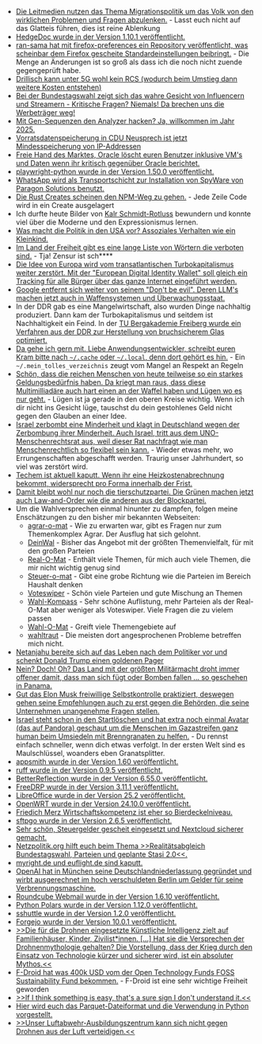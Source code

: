 * [Die Leitmedien nutzen das Thema Migrationspolitik um das Volk von den wirklichen Problemen und Fragen abzulenken.](https://blog.fefe.de/?ts=9961a06a) - Lasst euch nicht auf das Glatteis führen, dies ist reine Ablenkung
* [HedgeDoc wurde in der Version 1.10.1 veröffentlicht.](https://github.com/hedgedoc/hedgedoc/releases/tag/1.10.1)
* [ran-sama hat mit firefox-preferences ein Repository veröffentlicht, was scheinbar dem Firefox gescheite Standardeinstellungen beibringt.](https://github.com/ran-sama/firefox-preferences) - Die Menge an Änderungen ist so groß als dass ich die noch nicht zuende gegengeprüft habe.
* [Drillisch kann unter 5G wohl kein RCS (wodurch beim Umstieg dann weitere Kosten entstehen)](https://www.borncity.com/blog/2025/02/02/drillisch-kein-rcs-nach-umstieg-auf-5g-netzumstellung-per-sim/)
* [Bei der Bundestagswahl zeigt sich das wahre Gesicht von Influencern und Streamern - Kritische Fragen? Niemals! Da brechen uns die Werbeträger weg!](https://netzpolitik.org/2025/trugbild-grosse-reichweite-wenig-reibung/)
* [Mit Gen-Sequenzen den Analyzer hacken? Ja, willkommen im Jahr 2025.](https://blog.fefe.de/?ts=995e7adf)
* [Vorratsdatenspeicherung in CDU Neusprech ist jetzt Mindesspeicherung von IP-Addressen](https://blog.fefe.de/?ts=995e70e9)
* [Freie Hand des Marktes, Oracle löscht euren Benutzer inklusive VM's und Daten wenn ihr kritisch gegenüber Oracle berichtet.](https://blog.fefe.de/?ts=995e6e15)
* [playwright-python wurde in der Version 1.50.0 veröffentlicht.](https://github.com/microsoft/playwright-python/releases/tag/v1.50.0)
* [WhatsApp wird als Transportschicht zur Installation von SpyWare von Paragon Solutions benutzt.](https://netzpolitik.org/2025/whatsapp-spyware-angriff-auf-medien-und-zivilgesellschaft/)
* [Die Rust Creates scheinen den NPM-Weg zu gehen.](https://lucumr.pocoo.org/2025/2/4/fat-rand/) - Jede Zeile Code wird in ein Create ausgelagert
* Ich durfte heute Bilder von [Kalr Schmidt-Rotluss](https://de.wikipedia.org/wiki/Karl_Schmidt-Rottluff) bewundern und konnte viel über die Moderne und den Expressionismus lernen.
* [Was macht die Politik in den USA vor? Assoziales Verhalten wie ein Kleinkind.](https://blog.fefe.de/?ts=995cc16d)
* [Im Land der Freiheit gibt es eine lange Liste von Wörtern die verboten sind.](https://blog.fefe.de/?ts=995cd8ea) - Tja! Zensur ist sch****
* [Die Idee von Europa wird vom transatlantischen Turbokapitalismus weiter zerstört. Mit der "European Digital Identity Wallet" soll gleich ein Tracking für alle Bürger über das ganze Internet eingeführt werden.](https://netzpolitik.org/2025/digitale-brieftasche-eu-kommission-holt-den-super-cookie-zurueck/)
* [Google entfernt sich weiter von seinem "Don't be evil". Deren LLM's machen jetzt auch in Waffensystemen und Überwachungsstaat.](https://blog.fefe.de/?ts=995c7a80)
* In der DDR gab es eine Mangelwirtschaft, also wurden Dinge nachhaltig produziert. Dann kam der Turbokapitalismus und seitdem ist Nachhaltigkeit ein Feind. In der [TU Bergakademie Freiberg wurde ein Verfahren aus der DDR zur Herstellung von bruchsicherem Glas optimiert.](https://www.mdr.de/video/mdr-videos/a/video-896972.html)
* [Da gehe ich gern mit. Liebe Anwendungsentwickler, schreibt euren Kram bitte nach `~/.cache` oder `~/.local`, denn dort gehört es hin.](https://utcc.utoronto.ca/~cks/space/blog/sysadmin/DotCacheDirectoriesProblem) - Ein `~/.mein_tolles_verzeichnis` zeugt vom Mangel an Respekt an Regeln
* [Schön, dass die reichen Menschen von heute teilweise so ein starkes Geldungsbedürfnis haben. Da kriegt man raus, dass diese Multimilliadäre auch hart einen an der Waffel haben und Lügen wo es nur geht.](https://blog.fefe.de/?ts=995d0567) - Lügen ist ja gerade in den oberen Kreise wichtig. Wenn ich dir nicht ins Gesicht lüge, tauschst du dein gestohlenes Geld nicht gegen den Glauben an einer Idee.
* [Israel zerbombt eine Minderheit und klagt in Deutschland wegen der Zerbombung ihrer Minderheit. Auch Israel, tritt aus dem UNO-Menschenrechtsrat aus, weil dieser Rat nachfragt wie man Menschenrechtlich so flexibel sein kann.](https://blog.fefe.de/?ts=995d03b3) - Wieder etwas mehr, wo Errungenschaften abgeschafft werden. Traurig unser Jahrhundert, so viel was zerstört wird.
* [Techem ist aktuell kaputt. Wenn ihr eine Heizkostenabrechnung bekommt, widersprecht pro Forma innerhalb der Frist.](https://blog.fefe.de/?ts=995d8af5)
* [Damit bleibt wohl nur noch die tierschutzpartei. Die Grünen machen jetzt auch Law-and-Order wie die anderen aus der Blockpartei.](https://netzpolitik.org/2025/10-punkte-plan-hardliner-habeck-im-law-and-order-strudel/)
* Um die Wahlversprechen einmal hinunter zu dampfen, folgen meine Enschätzungen zu den bisher mir bekannten Webseiten:
  * [agrar-o-mat](https://www.agrarheute.com/agrar-o-mat/) - Wie zu erwarten war, gibt es Fragen nur zum Themenkomplex Agrar. Der Ausflug hat sich gelohnt.
  * [DeinWal](https://btw25.deinwal.de) - Bisher das Angebot mit der größten Themenvielfalt, für mit den großen Parteien
  * [Real-O-Mat](https://real-o-mat.de/) - Enthält viele Themen, für mich auch viele Themen, die mir nicht wichtig genug sind
  * [Steuer-o-mat](https://www.smartsteuer.de/online/steuer-o-mat) - Gibt eine grobe Richtung wie die Parteien im Bereich Haushalt denken
  * [Voteswiper](https://www.voteswiper.org/de/deutschland/bundestagswahl-2025) - Schön viele Parteien und gute Mischung an Themen
  * [Wahl-Kompass](https://wahl-kompass.de/de/background-questions) - Sehr schöne Auflistung, mehr Parteien als der Real-O-Mat aber weniger als Voteswiper. Viele Fragen die zu vielem passen
  * [Wahl-O-Mat](https://www.wahl-o-mat.de/bundestagswahl2025/) - Greift viele Themengebiete auf
  * [wahltraut](https://wahltraut.de/matowahl) - Die meisten dort angesprochenen Probleme betreffen mich nicht.
* [Netanjahu bereite sich auf das Leben nach dem Politiker vor und schenkt Donald Trump einen goldenen Pager](https://blog.fefe.de/?ts=995bad6c)
* [Nein? Doch! Oh? Das Land mit der größten Militärmacht droht immer offener damit, dass man sich fügt oder Bomben fallen ... so geschehen in Panama.](https://blog.fefe.de/?ts=995b8b94)
* [Gut das Elon Musk freiwillige Selbstkontrolle praktiziert, deswegen gehen seine Empfehlungen auch zu erst gegen die Behörden, die seine Unternehmen unangenehme Fragen stellen.](https://blog.fefe.de/?ts=995a134c)
* [Israel steht schon in den Startlöschen und hat extra noch einmal Avatar (das auf Pandora) geschaut um die Menschen im Gazastreifen ganz human beim Umsiedeln mit Brenngranaten zu helfen.](https://blog.fefe.de/?ts=995a0331) - Du rennst einfach schneller, wenn dich etwas verfolgt. In der ersten Welt sind es Maulschlüssel, woanders eben Granatsplitter.
* [appsmith wurde in der Version 1.60 veröffentlicht.](https://github.com/appsmithorg/appsmith/releases/tag/v1.60)
* [ruff wurde in der Version 0.9.5 veröffentlicht.](https://github.com/astral-sh/ruff/releases/tag/0.9.5)
* [BetterReflection wurde in der Version 6.55.0 veröffentlicht.](https://github.com/Roave/BetterReflection/releases/tag/6.55.0)
* [FreeDRP wurde in der Version 3.11.1 veröffentlicht.](https://github.com/FreeRDP/FreeRDP/releases/tag/3.11.1)
* [LibreOffice wurde in der Version 25.2 veröffentlicht.](https://lwn.net/Articles/1008342/)
* [OpenWRT wurde in der Version 24.10.0 veröffentlicht.](https://downloads.openwrt.org/releases/24.10.0/targets/)
* [Friedich Merz Wirtschaftskompetenz ist eher so Bierdeckelniveau.](https://blog.fefe.de/?ts=99589721)
* [sftpgo wurde in der Version 2.6.5 veröffentlicht.](https://github.com/drakkan/sftpgo/releases/tag/v2.6.5)
* [Sehr schön, Steuergelder gescheit eingesetzt und Nextcloud sicherer gemacht.](https://www.borncity.com/blog/2025/02/07/bsi-analyse-von-oss-nextcloud-legt-schwachstellen-offen/)
* [Netzpolitik.org hilft euch beim Thema >>Realitätsabgleich Bundestagswahl, Parteien und geplante Stasi 2.0<<.](https://netzpolitik.org/2025/bundestagswahl-das-steht-ueber-daten-und-digitales-in-den-wahlprogrammen/)
* [myright.de und euflight.de sind kaputt.](https://www.ccc.de/de/updates/2025/ccc-deckt-datenlecks-bei-legal-tech-plattformen-auf)
* [OpenAI hat in München seine Deutschlandniederlassung gegründet und wirbt ausgerechnet im hoch verschuldeten Berlin um Gelder für seine Verbrennungsmaschine.](https://blog.fefe.de/?ts=99599df7)
* [Roundcube Webmail wurde in der Version 1.6.10 veröffentlicht.](https://github.com/roundcube/roundcubemail/releases/tag/1.6.10)
* [Python Polars wurde in der Version 1.12.0 veröffentlicht.](https://github.com/pola-rs/polars/releases/tag/py-1.22.0)
* [sshuttle wurde in der Version 1.2.0 veröffentlicht.](https://github.com/sshuttle/sshuttle/releases/tag/v1.2.0)
* [Forgejo wurde in der Version 10.0.1 veröffentlicht.](https://codeberg.org/forgejo/forgejo/releases/tag/v10.0.1)
* [>>Die für die Drohnen eingesetzte Künstliche Intelligenz zielt auf Familienhäuser, Kinder, Zivilist*innen. [...] Hat sie die Versprechen der Drohnenmythologie gehalten? Die Vorstellung, dass der Krieg durch den Einsatz von Technologie kürzer und sicherer wird, ist ein absoluter Mythos.<<](https://netzpolitik.org/2025/drohnenprogramm-whistleblowerin-wie-ein-internet-der-hoellischen-dinge/)
* [F-Droid hat was 400k USD vom der Open Technology Funds FOSS Sustainability Fund bekommen.](https://f-droid.org/2025/02/05/f-droid-awarded-otf-grant.html) - F-Droid ist eine sehr wichtige Freiheit geworden
* [>>If I think something is easy, that's a sure sign I don't understand it.<<](https://chriskiehl.com/article/thoughts-after-10-years)
* [Hier wird euch das Parquet-Dateiformat und die Verwendung in Python vorgestellt.](https://pythonfriday.dev/2025/02/265-working-with-parquet-files/)
* [>>Unser Luftabwehr-Ausbildungszentrum kann sich nicht gegen Drohnen aus der Luft verteidigen.<<](https://blog.fefe.de/?ts=9956629b)
